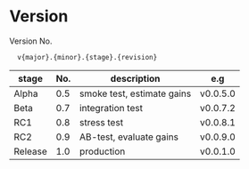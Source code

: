 # Version

Version No.
```text
  v{major}.{minor}.{stage}.{revision}
```

| stage | No. | description | e.g |
| --- | --- | --- | --- |
| Alpha | 0.5 | smoke test, estimate gains  | v0.0.5.0 |
| Beta | 0.7 | integration test  | v0.0.7.2 |
| RC1 | 0.8 | stress test  | v0.0.8.1 |
| RC2 | 0.9 |  AB-test, evaluate gains  | v0.0.9.0 |
| Release | 1.0 |  production  | v0.0.1.0 |

